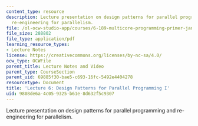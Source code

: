```yaml
---
content_type: resource
description: Lecture presentation on design patterns for parallel programming and
  re-engineering for parallelism.
file: /ol-ocw-studio-app/courses/6-189-multicore-programming-primer-january-iap-2007/9808de6a4c059325b61e8d632f5c9307_lec6patterns1.pdf
file_size: 288802
file_type: application/pdf
learning_resource_types:
- Lecture Notes
license: https://creativecommons.org/licenses/by-nc-sa/4.0/
ocw_type: OCWFile
parent_title: Lecture Notes and Video
parent_type: CourseSection
parent_uid: 69885f30-bae5-c693-16fc-5492e4404278
resourcetype: Document
title: 'Lecture 6: Design Patterns for Parallel Programming I'
uid: 9808de6a-4c05-9325-b61e-8d632f5c9307
---
```

Lecture presentation on design patterns for parallel programming and re-engineering for parallelism.